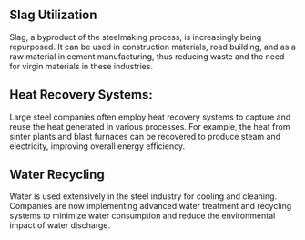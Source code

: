 ## Slag Utilization
Slag, a byproduct of the steelmaking process, is increasingly being repurposed. It can be used in construction materials, road building, and as a raw material in cement manufacturing, thus reducing waste and the need for virgin materials in these industries.

## Heat Recovery Systems:
Large steel companies often employ heat recovery systems to capture and reuse the heat generated in various processes. For example, the heat from sinter plants and blast furnaces can be recovered to produce steam and electricity, improving overall energy efficiency.

## Water Recycling
Water is used extensively in the steel industry for cooling and cleaning. Companies are now implementing advanced water treatment and recycling systems to minimize water consumption and reduce the environmental impact of water discharge.
